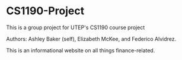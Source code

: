 # CS1190-Project
This is a group project for UTEP's CS1190 course project

Authors:
  Ashley Baker (self),
  Elizabeth McKee, 
  and Federico Alvidrez.

  This is an informational website on all things finance-related. 
